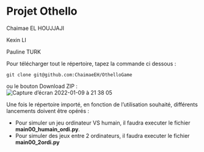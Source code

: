 # Projet Othello 

Chaimae EL HOUJJAJI 

Kexin LI 

Pauline TURK

Pour télécharger tout le répertoire, tapez la commande ci dessous :

```shell
git clone git@github.com:ChaimaeEH/OthelloGame
```

ou le bouton Download ZIP :  
![Capture d’écran 2022-01-09 à 21 38 05](https://user-images.githubusercontent.com/90857148/148700253-c35e846e-2731-44cf-b569-50c86ef28701.png)

Une fois le répertoire importé, en fonction de l’utilisation souhaité, différents lancements doivent être opérés :
* Pour simuler un jeu ordinateur VS humain, il faudra executer le fichier **main00_humain_ordi.py**.
* Pour simuler des jeux entre 2 ordinateurs, il faudra executer le fichier **main00_2ordi.py**

